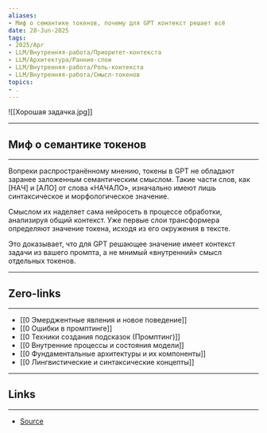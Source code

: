 ```yaml
---
aliases: 
- Миф о семантике токенов, почему для GPT контекст решает всё 
date: 28-Jun-2025
tags:
- 2025/Apr
- LLM/Внутренняя-работа/Приоритет-контекста
- LLM/Архитектура/Ранние-слои
- LLM/Внутренняя-работа/Роль-контекста
- LLM/Внутренняя-работа/Смысл-токенов
topics:
- .
---
```

![[Хорошая задачка.jpg]]

-----
##  Миф о семантике токенов
-----
Вопреки распространённому мнению, токены в GPT не обладают заранее заложенным семантическим смыслом. Такие части слов, как [НАЧ] и [АЛО] от слова «НАЧАЛО», изначально имеют лишь синтаксическое и морфологическое значение.

Смыслом их наделяет сама нейросеть в процессе обработки, анализируя общий контекст. Уже первые слои трансформера определяют значение токена, исходя из его окружения в тексте. 

Это доказывает, что для GPT решающее значение имеет контекст задачи из вашего промпта, а не мнимый «внутренний» смысл отдельных токенов.

---
## Zero-links
---
- [[0 Эмерджентные явления и новое поведение]]
- [[0 Ошибки в промптинге]]
- [[0 Техники создания подсказок (Промптинг)]]
- [[0 Внутренние процессы и состояния модели]]
- [[0 Фундаментальные архитектуры и их компоненты]]
- [[0 Лингвистические и синтаксические концепты]]

---
## Links
---
- [Source](https://t.me/turboproject/1626)